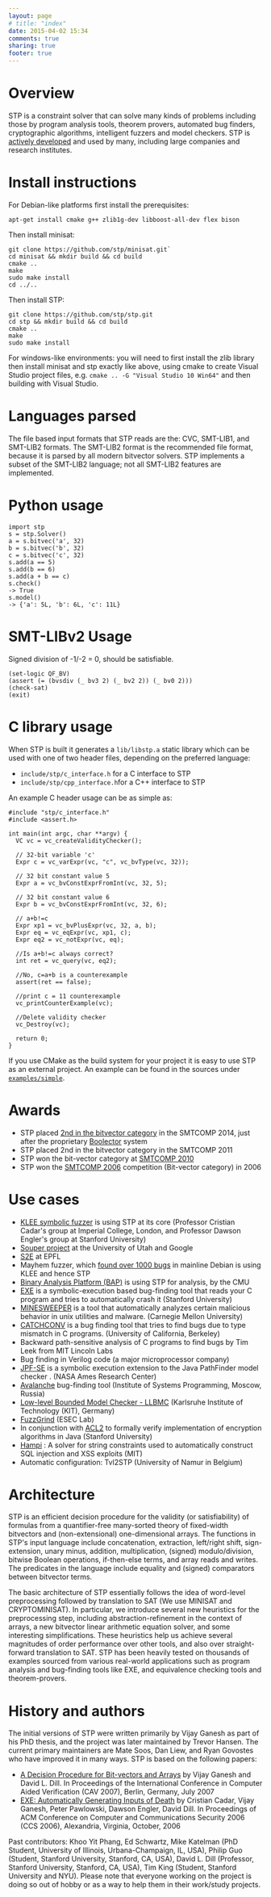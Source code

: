 ```yaml
---
layout: page
# title: "index"
date: 2015-04-02 15:34
comments: true
sharing: true
footer: true
---
```



Overview
=============
STP is a constraint solver that can solve many kinds of problems including those by program analysis tools, theorem provers, automated bug finders, cryptographic algorithms, intelligent fuzzers and model checkers.  STP is <a href="https://github.com/stp/stp">actively developed</a> and used by many, including large companies and research institutes.

<!--The input to STP are formulas over the theory of bit-vectors and arrays. This theory captures most expressions from languages like C,C++,Java, Verilog etc. STP can tell if the input formula is satisfiable or not and if is, then it can also generate a variable assignment to satisfy the input formula.-->

Install instructions
=============

For Debian-like platforms first install the prerequisites: 
```
apt-get install cmake g++ zlib1g-dev libboost-all-dev flex bison
```

Then install minisat:
```
git clone https://github.com/stp/minisat.git`
cd minisat && mkdir build && cd build
cmake ..
make
sudo make install
cd ../..
```

Then install STP:
```
git clone https://github.com/stp/stp.git
cd stp && mkdir build && cd build
cmake ..
make
sudo make install
```


For windows-like environments: you will need to first install the zlib library then install minisat and stp exactly like above, using cmake to create Visual Studio project files, e.g. `cmake .. -G "Visual Studio 10 Win64"` and then building with Visual Studio.

Languages parsed
=============
The file based input formats that STP reads are the: CVC, SMT-LIB1, and SMT-LIB2 formats. The SMT-LIB2 format is the recommended file format, because it is parsed by all modern bitvector solvers. STP implements a subset of the SMT-LIB2 language; not all SMT-LIB2 features are implemented.


Python usage
=============

```
import stp
s = stp.Solver()
a = s.bitvec('a', 32)
b = s.bitvec('b', 32)
c = s.bitvec('c', 32)
s.add(a == 5)
s.add(b == 6)
s.add(a + b == c)
s.check()
-> True
s.model()
-> {'a': 5L, 'b': 6L, 'c': 11L}
```

SMT-LIBv2 Usage
=============
Signed division of -1/-2 =  0, should be satisfiable.

```
(set-logic QF_BV)
(assert (= (bvsdiv (_ bv3 2) (_ bv2 2)) (_ bv0 2)))
(check-sat)
(exit)
```


C library usage
=============

When STP is built it generates a ``lib/libstp.a`` static library which can be used with one of two header files, depending on the preferred language:

- ``include/stp/c_interface.h`` for a C interface to STP
- ``include/stp/cpp_interface.h``for a C++ interface to STP

An example C header usage can be as simple as:

```
#include "stp/c_interface.h"
#include <assert.h>

int main(int argc, char **argv) {
  VC vc = vc_createValidityChecker();

  // 32-bit variable 'c'
  Expr c = vc_varExpr(vc, "c", vc_bvType(vc, 32));

  // 32 bit constant value 5
  Expr a = vc_bvConstExprFromInt(vc, 32, 5);

  // 32 bit constant value 6
  Expr b = vc_bvConstExprFromInt(vc, 32, 6);

  // a+b!=c
  Expr xp1 = vc_bvPlusExpr(vc, 32, a, b);
  Expr eq = vc_eqExpr(vc, xp1, c);
  Expr eq2 = vc_notExpr(vc, eq);

  //Is a+b!=c always correct?
  int ret = vc_query(vc, eq2);

  //No, c=a+b is a counterexample
  assert(ret == false);

  //print c = 11 counterexample
  vc_printCounterExample(vc);

  //Delete validity checker
  vc_Destroy(vc);

  return 0;
}
```

If you use CMake as the build system for your project it is easy to use STP as an external project. An example can be found in the sources under [``examples/simple``](https://github.com/stp/stp/tree/master/examples/simple).

Awards
=============
* STP placed <a href="http://www.msoos.org/2014/06/smt-competition14-and-stp/">2nd in the bitvector category</a> in the SMTCOMP 2014, just after the proprietary <a href="http://fmv.jku.at/boolector/">Boolector</a> system
* STP placed 2nd in the bitvector category in the SMTCOMP 2011
* STP won the bit-vector category at <a href="http://www.smtcomp.org/2010/">SMTCOMP 2010</a>
* STP won the <a href="https://www.cs.upc.edu/~oliveras/espai/papers/JAR-smtcomp.pdf">SMTCOMP 2006</a> competition (Bit-vector category) in 2006

Use cases
=============


* <a href="http://klee.github.io/">KLEE symbolic fuzzer</a> is using STP at its core (Professor Cristian Cadar's group at Imperial College, London, and Professor Dawson Engler's group at Stanford University)
* <a href="https://github.com/google/souper">Souper project</a> at the University of Utah and Google
* <a href="http://s2e.epfl.ch/">S2E</a> at EPFL
* Mayhem fuzzer, which <a href="http://lwn.net/Articles/557055/">found over 1000 bugs</a> in mainline Debian is using KLEE and hence STP
* <a href="http://bap.ece.cmu.edu/">Binary Analysis Platform (BAP)</a> is using STP for analysis, by the CMU
* <a href="http://people.csail.mit.edu/vganesh/STP_files/exe.pdf">EXE</a> is a symbolic-execution based bug-finding tool that reads your C program and tries to automatically crash it (Stanford University)
* <a href="http://users.ece.cmu.edu/~dawnsong/">MINESWEEPER</a>  is a tool that automatically analyzes certain malicious behavior in unix utilities and malware.  (Carnegie Mellon University)
* <a href="http://sourceforge.net/projects/catchconv/">CATCHCONV</a> is a bug finding tool that tries to find bugs due to type mismatch in C programs. (University of California, Berkeley)
* Backward path-sensitive analysis of C programs to find bugs by Tim Leek from MIT Lincoln Labs
* Bug finding in Verilog code (a major microprocessor company)
* <a href="http://ase.arc.nasa.gov/people/pcorina/papers/jpfseTACAS07.pdf">JPF-SE</a> is a symbolic execution extension to the Java PathFinder model checker . (NASA Ames Research Center)
* <a href="http://code.google.com/p/avalanche/">Avalanche</a> bug-finding tool (Institute of Systems Programming, Moscow, Russia)
* <a href="http://llbmc.org/">Low-level Bounded Model Checker - LLBMC</a> (Karlsruhe Institute of Technology (KIT), Germany)
* <a href="http://esec-lab.sogeti.com/pages/Fuzzgrind">FuzzGrind</a>  (ESEC Lab)
* In conjunction with <a href="http://www.cs.utexas.edu/users/moore/acl2/">ACL2</a> to formally verify implementation of encryption algorithms in Java (Stanford University)
* <a href="http://people.csail.mit.edu/akiezun/hampi/">Hampi</a> : A solver for string constraints used to automatically construct SQL injection and XSS exploits (MIT)
* Automatic configuration: Tvl2STP (University of Namur in Belgium)


Architecture
=============

STP is an efficient decision procedure for the validity (or satisfiability) of formulas from a quantifier-free many-sorted theory of fixed-width bitvectors and (non-extensional) one-dimensional arrays. The functions in STP's input language include concatenation, extraction, left/right shift, sign-extension, unary minus, addition, multiplication, (signed) modulo/division, bitwise Boolean operations, if-then-else terms, and array reads and writes. The predicates in the language include equality and (signed) comparators between bitvector terms.

The basic architecture of STP essentially follows the idea of word-level preprocessing followed by translation to SAT (We use MINISAT and CRYPTOMINISAT). In particular, we introduce several new heuristics for the preprocessing step, including abstraction-refinement in the context of arrays, a new bitvector linear arithmetic equation solver, and some interesting simplifications. These heuristics help us achieve several magnitudes of order performance over other tools, and also over straight-forward translation to SAT. STP has been heavily tested on thousands of examples sourced from various real-world applications such as program analysis and bug-finding tools like EXE, and equivalence checking tools and theorem-provers.

History and authors
=============

The initial versions of STP were written primarily by Vijay Ganesh as part of his PhD thesis, and the project was later maintained by Trevor Hansen. The current primary maintainers are Mate Soos, Dan Liew, and Ryan Govostes who have improved it in many ways. STP is based on the following papers:

* <a href="https://ece.uwaterloo.ca/~vganesh/Publications_files/vg2007-STP-CAV.pdf">A Decision Procedure for Bit-vectors and Arrays</a> by Vijay Ganesh and David L. Dill. In Proceedings of the International Conference in Computer Aided Verification (CAV 2007), Berlin, Germany, July 2007
* <a href="https://ece.uwaterloo.ca/~vganesh/Publications_files/vg2006-EXE-CCS.pdf">EXE: Automatically Generating Inputs of Death</a> by Cristian Cadar, Vijay Ganesh, Peter Pawlowski, Dawson Engler, David Dill. In Proceedings of ACM Conference on Computer and Communications Security 2006 (CCS 2006), Alexandria, Virginia, October, 2006

Past contributors: Khoo Yit Phang, Ed Schwartz, Mike Katelman (PhD Student, University of Illinois, Urbana-Champaign, IL, USA), Philip Guo (Student, Stanford University, Stanford, CA, USA), David L. Dill (Professor, Stanford University, Stanford, CA, USA), Tim King (Student, Stanford University and NYU). Please note that everyone working on the project is doing so out of hobby or as a way to help them in their work/study projects.

